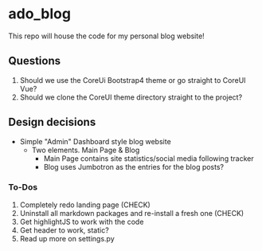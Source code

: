 # ado_blog
This repo will house the code for my personal blog website!

## Questions
1. Should we use the CoreUi Bootstrap4 theme or go straight to CoreUI Vue?
2. Should we clone the CoreUI theme directory straight to the project?

## Design decisions
* Simple "Admin" Dashboard style blog website
  * Two elements. Main Page & Blog
    * Main Page contains site statistics/social media following tracker
    * Blog uses Jumbotron as the entries for the blog posts?


### To-Dos
1. Completely redo landing page (CHECK)
2. Uninstall all markdown packages and re-install a fresh one (CHECK)
3. Get highlightJS to work with the code
4. Get header to work, static?
5. Read up more on settings.py
